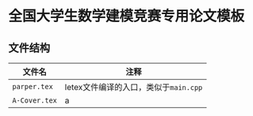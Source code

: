 # 全国大学生数学建模竞赛专用论文模板

## 文件结构

| 文件名        | 注释                                  |
| ------------- | ------------------------------------- |
| `parper.tex`  | letex文件编译的入口，类似于`main.cpp` |
| `A-Cover.tex` | a                                     |

